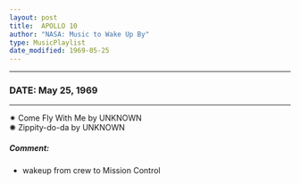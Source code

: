 ```yaml
---
layout: post
title:  APOLLO 10
author: "NASA: Music to Wake Up By"
type: MusicPlaylist
date_modified: 1969-05-25
---
```


----
### DATE: May 25, 1969
----
✷ Come Fly With Me by UNKNOWN  &nbsp;<br />✺ Zippity-do-da by UNKNOWN

##### Comment:
* wakeup from crew to Mission Control
